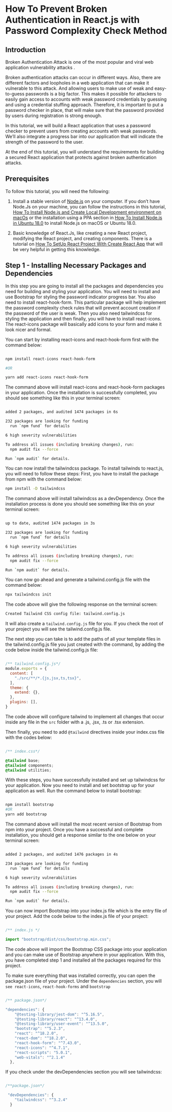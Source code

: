 # How To Prevent Broken Authentication in React.js with Password Complexity Check Method

## Introduction

Broken Authentication Attack is one of the most popular and viral web application vulnerability attacks .

Broken authentication attacks can occur in different ways. Also, there are different factors and loopholes in a web application that can make it  vulnerable to this attack. 
And allowing users to make use of weak and easy-to-guess passwords is a big factor. 
This makes it possible for attackers to easily gain access to accounts with weak password credentials by guessing and using a credential stuffing approach. 
Therefore, it is important to put a password checker in place, that will make sure that the password provided by users during registration is strong enough.

In this tutorial, we will build a React application that uses a password checker to prevent users from creating accounts with weak passwords. 
We’ll also integrate a progress bar into our application that will indicate the strength of the password to the user.

At the end of this tutorial, you will understand the requirements for building a secured React application that protects against broken authentication attacks.

## Prerequisites

To follow this tutorial, you will need the following:

1. Install a stable version of [Node.js](https://nodejs.org/en/) on your computer.  If you don’t have Node.Js on your machine, you can follow the instructions in this tutorial, [How To Install Node.js and Create Local Development environment on macOs](https://www.digitalocean.com/community/tutorials/how-to-install-node-js-and-create-a-local-development-environment-on-macos) or the installation using a  PPA section in [How To Install Node.js in Ubuntu 18.0](https://www.digitalocean.com/community/tutorials/how-to-install-node-js-on-ubuntu-18-04) to install Node.js on macOS or Ubuntu 18.0.

1. Basic knowledge of React.Js, like creating a new React project, modifying the React project, and creating components. There is a tutorial on [How To SetUp React Project With Create React App](https://www.digitalocean.com/community/tutorials/how-to-set-up-a-react-project-with-create-react-app#prerequisites) that will be very helpful in getting this knowledge.

## Step 1 - Installing Necessary Packages and Dependencies

In this step you are going to install all the packages and dependencies you need for building and styling your application. 
You will need to install and use Bootstrap for styling the password indicator progress bar. You also need to install react-hook-form. This particular package will help implement the password complexity check rules that will prevent account creation if the password of the user is weak. Then you also need tailwindcss for styling the application and then finally, you will have to install react-icons. The react-icons package will basically add icons to your form and make it look nicer and formal.

You can start by installing react-icons and react-hook-form first with the command below:

```bash

npm install react-icons react-hook-form

#OR

yarn add react-icons react-hook-form
```

The command above will install react-icons and react-hook-form packages in your application.
Once the installation is successfully completed, you should see something like this in your terminal screen:

```bash

added 2 packages, and audited 1474 packages in 6s

232 packages are looking for funding
  run `npm fund` for details

6 high severity vulnerabilities

To address all issues (including breaking changes), run:
  npm audit fix --force

Run `npm audit` for details.
```

You can now install the tailwindcss package. To install tailwinds to react.js, you will need to follow these steps:
First, you have to install the package from npm with the command below:

```bash
npm install -D tailwindcss
```

The command above will install tailwindcss as a devDependency.  Once the installation process is done you should see something like this on your terminal screen:

```bash

up to date, audited 1474 packages in 3s

232 packages are looking for funding
  run `npm fund` for details

6 high severity vulnerabilities

To address all issues (including breaking changes), run:
  npm audit fix --force

Run `npm audit` for details.
```

You can now go ahead and generate a tailwind.config.js file with the command below:

```bash
npx tailwindcss init
```

The code above will give the following response on the terminal screen:

```bash
Created Tailwind CSS config file: tailwind.config.js
```

It will also create a `tailwind.config.js` file for you. If you check the root of your project you will see the tailwind.config.js file. 

The next step you can take is to add the paths of all your template files in the tailwind.config.js file you just created with the command, by adding the code below inside the tailwind.config.js file:

```javaScript

/** tailwind.config.js*/
module.exports = {
  content: [
    "./src/**/*.{js,jsx,ts,tsx}",
  ],
  theme: {
    extend: {},
  },
  plugins: [],
}
```

The code above will configure tailwind to implement all changes that occur inside any file in the `src` folder with a .js, .jsx, .ts or .tsx extension.

Then finally, you need to add  `@tailwind` directives inside your index.css file with the codes below:

```css

/** index.css*/

@tailwind base;
@tailwind components;
@tailwind utilities;
```

With these steps, you have successfully installed and  set up tailwindcss for your application. 
Now you need to install and set bootstrap up for your application as well. 
Run the command below to install bootstrap:

```bash

npm install bootstrap
#OR
yarn add bootstrap
```

The command above will install the most recent version of Bootstrap from npm into your project. 
Once you have a successful and complete installation, you should get a response similar to the one below on your terminal screen:

```bash

added 2 packages, and audited 1476 packages in 4s

234 packages are looking for funding
  run `npm fund` for details

6 high severity vulnerabilities

To address all issues (including breaking changes), run:
  npm audit fix --force

Run `npm audit` for details.
```

You can now import Bootstrap into your index.js file which is the entry file of your project. 
Add the code below to the index.js file of your project:

```JavaScript

/** index.js */

import "bootstrap/dist/css/bootstrap.min.css";
```

The code above will import the Bootstrap CSS package into your application and you can make use of Bootstrap anywhere in your application.
With this, you have completed step 1 and installed all the packages required for this project. 

To make sure everything that was installed correctly, you can open the package.json file of your project. Under the `dependencies` section, you will `see react-icons`, `react-hook-forms` and `bootstrap`

```javaScript

/** package.json*/

"dependencies": {
    "@testing-library/jest-dom": "^5.16.5",
    "@testing-library/react": "^13.4.0",
    "@testing-library/user-event": "^13.5.0",
    "bootstrap": "^5.2.3",
    "react": "^18.2.0",
    "react-dom": "^18.2.0",
    "react-hook-form": "^7.43.0",
    "react-icons": "^4.7.1",
    "react-scripts": "5.0.1",
    "web-vitals": "^2.1.4"
  },
  ```

If you check under the devDependencies section you will see tailwindcss:

```javaScript

/**package.json*/

 "devDependencies": {
    "tailwindcss": "^3.2.4"
  }
  ```
